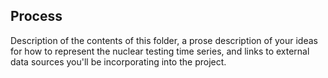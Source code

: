 ## Process

Description of the contents of this folder, a prose description of your ideas for how to represent
the nuclear testing time series, and links to external data sources you'll be incorporating into
the project.